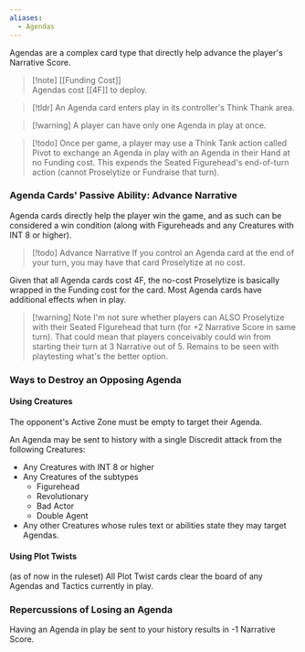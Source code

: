 ```yaml
---
aliases:
  - Agendas
---
```

Agendas are a complex card type that directly help advance the player's Narrative Score.

 > [!note] [[Funding Cost]]  
 > Agendas cost [[4F]] to deploy.

 > [!tldr] An Agenda card enters play in its controller's Think Thank area.
 
 > [!warning] A player can have only one Agenda in play at once.
 
>[!todo] Once per game, a player may use a Think Tank action called Pivot to exchange an Agenda in play with an Agenda in their Hand at no Funding cost. 
>This expends the Seated Figurehead's end-of-turn action (cannot Proselytize or Fundraise that turn).

### Agenda Cards' Passive Ability: Advance Narrative

Agenda cards directly help the player win the game, and as such can be considered a win condition (along with Figureheads and any Creatures with INT 8 or higher).

> [!todo] Advance Narrative
If you control an Agenda card at the end of your turn, you may have that card Proselytize at no cost.

Given that all Agenda cards cost 4F, the no-cost Proselytize is basically wrapped in the Funding cost for the card. Most Agenda cards have additional effects when in play.

> [!warning] Note
> I'm not sure whether players can ALSO Proselytize with their Seated FIgurehead that turn (for +2 Narrative Score in same turn). That could mean that players conceivably could win from starting their turn at 3 Narrative out of 5. Remains to be seen with playtesting what's the better option.


### Ways to Destroy an Opposing Agenda

#### Using Creatures

The opponent's Active Zone must be empty to target their Agenda.

An Agenda may be sent to history with a single Discredit attack from the following Creatures:

- Any Creatures with INT 8 or higher
- Any Creatures of the subtypes 
  - Figurehead
  - Revolutionary
  - Bad Actor
  - Double Agent
- Any other Creatures whose rules text or abilities state they may target Agendas.

#### Using Plot Twists

(as of now in the ruleset) All Plot Twist cards clear the board of any Agendas and Tactics currently in play.


### Repercussions of Losing an Agenda

Having an Agenda in play be sent to your history results in -1 Narrative Score.


